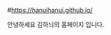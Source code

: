 #https://hanuihanui.github.io/
<html>
    <head>
        <title>김하늬의 홈페이지</title>
    </head>
    <body>
        안녕하세요 김하늬의 홈페이지 입니다.
    </body>
</html>
